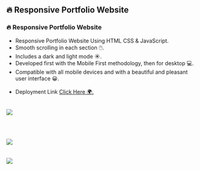 ## 🔥 Responsive Portfolio Website 

### 🔥 Responsive Portfolio Website

-  Responsive Portfolio Website Using HTML CSS & JavaScript.
-  Smooth scrolling in each section 🖱️.
-  Includes a dark and light mode ☀️.
-  Developed first with the Mobile First methodology, then for desktop 💻.
-  Compatible with all mobile devices and with a beautiful and pleasant user interface 😀.
<br><br>
-  Deployment Link <a href="https://jishanpatel78.netlify.app/">Click Here 🌍. </a>
<br><br>
<div align-items="center" border-radius="20px">
<img src= "./assets/img/screenshot1.png">
</div>

<br><br>
<div align-items="center" border-radius="20px">
<img src= "./assets/img/screenshot3.png">
</div>
<br><br>
<div align-items="center" border-radius="20px">
<img src= "./assets/img/screenshot4.png">
</div>

